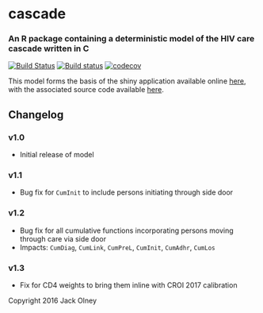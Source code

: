 # cascade

### An R package containing a deterministic model of the HIV care cascade written in C

[![Build Status](https://travis-ci.org/jackolney/cascade.svg?branch=master)](https://travis-ci.org/jackolney/cascade) [![Build status](https://ci.appveyor.com/api/projects/status/n52cfy4gr3jgev3h/branch/master?svg=true)](https://ci.appveyor.com/project/jackolney/cascade/branch/master) [![codecov](https://codecov.io/gh/jackolney/cascade/branch/master/graph/badge.svg)](https://codecov.io/gh/jackolney/cascade)

This model forms the basis of the shiny application available online [here](https://jackolney.shinyapps.io/CascadeDashboard/), with the associated source code available [here](https://github.com/jackolney/CascadeDashboard).

## Changelog

### v1.0

- Initial release of model

### v1.1

- Bug fix for `CumInit` to include persons initiating through side door

### v1.2

- Bug fix for all cumulative functions incorporating persons moving through care via side door
- Impacts: `CumDiag`, `CumLink`, `CumPreL`, `CumInit`, `CumAdhr`, `CumLos`

### v1.3

- Fix for CD4 weights to bring them inline with CROI 2017 calibration

Copyright 2016 Jack Olney
